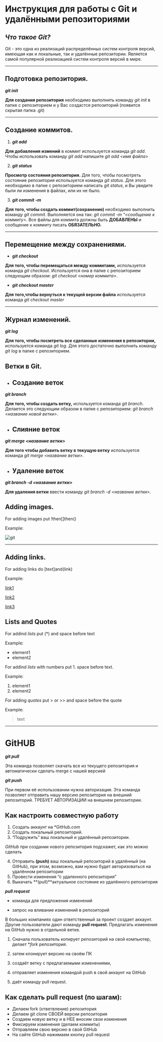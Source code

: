 # **Инструкция для работы с Git и удалёнными репозиториями**

## *Что такое Git?*

Git - это одна из реализаций распределённых систем контроля версий, имеющая как и локальные, так и удалённые репозитории. Является самой популярной реализацией систем контроля версий в мире.

---

## Подготовка репозитория.
***git init***

**Для создания репозитория** необходимо выполнить команду *git init*  в папке с репозиторием и у Вас создастся репозиторий (появится скрытая папка .git)

---

## Создание коммитов.
1. ***git add***

**Для добавления измений** в коммит используется команда *git add*. Чтобы использовать команду *git add* напишите *git add <имя файла>*

2. ***git status***

**Просмотр состояния репозитория.**
Для того, чтобы посмотреть состояние репозитория используется команда *git status*. Для этого необходимо в папке с репозиторием написать *git status*, и Вы увидите были ли изменения в файлах, или их не было.

3. ***git commit -m***

**Для того, чтобы создать коммит(сохранение)** необходимо выполнить команду *git commit*. Выполняется она так: *git commit -m "<сообщение к коммиту>*. Все файлы для коммита должны быть **ДОБАВЛЕНЫ** и сообщение к коммиту писать **ОБЯЗАТЕЛЬНО.**

---

## Перемещение между сохранениями.
* ***git checkout***

**Для того, чтобы перемещаться между коммитами,** используется команда *git checkout*. Используется она в папке с репозиторием следующим образом: 
*git checkout <номер коммита>*.

* ***git checkout master***

**Для того,чтобы вернуться к текущей версии файла** используется команда *git checkout master*

---

## Журнал изменений.
***git log***

**Для того, чтобы посмтреть все сделанные изменения в репозитории,** используется команда *git log*. Для этого достаточно выполнить команду *git log* в папке с репозиторием.


## **Ветки в Git.**
* ## Cоздание веток
***git branch***

**Для того, чтобы создать ветку,** используется команда *git branch*. Делается это следующим образом в папке с репозиторием: *git branch <название новой ветки>*.

* ## Слияние веток
***git merge <название ветки>***

**Для того чтобы добавить ветку в текущую ветку** используется команда *git merge <название ветки>*.

* ## Удаление веток
***git branch -d <название ветки>***

**Для удаления ветки** ввести команду *git branch -d <название ветки>*.

## **Adding images.**
For adding images put !then[]then()

Example:

![git](https://panduz.net/wp-content/uploads/2020/12/git.png)

---
## **Adding links.**
For adding links do [text]and(link)

Example:

[link1](https://habr.com/ru/post/541258/)

[link2](https://habr.com/ru/post/542616/)

[link3](https://gb.ru/posts/soveti-pro-git)

## **Lists and Quotes**

For addind *lists* put (*) and space before text

Example: 
* element1
* element2

For addind *lists* with numbers put 1. space before text. 

Example:
1. element1
2. element2

For adding *quotes* put > or >> and space before the quote

Example: 
> text

>> 

---
# **GitHUB**
***git pull***

Эта команда позволяет скачать все из текущего репозитория и автоматически сделать merge с нашей версией

***git push***

При первом её использовании нужна авторизация.
Эта команда позволяет отправить нашу версию репозитория на внешний репозиторий. ТРЕБУЕТ АВТОРИЗАЦИИ на внешнем репозитории.

## **Как настроить совместную работу**

1. Создать аккаунт на *GitHub.*com*
2. Создать локальный репозиторий.
3. “Подружить” ваш локальный и удалённый репозитории. 
    
*GitHub* при создании нового репозитория подскажет, как это можно сделать
    
4. Отправить **(push)** ваш локальный репозиторий в удалённый (на GitHub), при этом, возможно, вам нужно будет авторизоваться на удалённом репозитории
5. Провести изменения “с удаленного репозитория”
6. Выкачать **(pull)**актуальное состояние из удалённого репозитория

***pull request***

- команда для предложения изменений 

- запрос на вливание изменений в репозиторий

В больших компаниях один ответственный за проект создает аккаунт. Другие пользователи дают команду **pull request**. Предлагать изменения на GitHub нужно в отдельной ветке. 

1. Сначала пользователь копирует репозиторий на свой компьютер, делает **fork* репозитория.

2. затем клонирует версию на своём ПК

3. создаёт ветку с предлагаемыми изменениями, 

4. отправляет изменения командой push в свой аккаунт на GitHub

5. даёт команду pull request.

## **Как сделать pull request (по шагам):**

- Делаем fork (ответвление) репозитория
- Делаем git clone СВОЕЙ версии репозитория
- Создаем новую ветку и в НЕЕ вносим свои изменения
- Фиксируем изменения (делаем коммиты)
- Отправляем свою версию в свой GitHub
- На сайте GitHub нажимаем кнопку pull request
